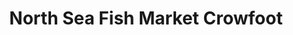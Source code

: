 ---
title: "North Sea Fish Market Crowfoot"
url: /calgary/north-sea-fish-market-crowfoot/
shop: supermarket
---